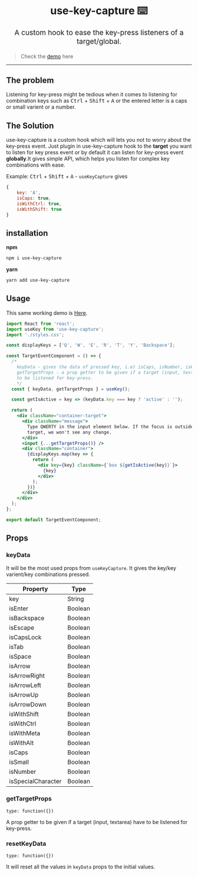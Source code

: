 <h1 align="center">
use-key-capture ⌨️
</h1>

<p align="center" style="font-size: 1.2rem;">A custom hook to ease the key-press listeners of a target/global.</p>

> Check the
> [demo](https://use-key-capture.netlify.com/demo)
> here

<hr />

## The problem

Listening for key-press might be tedious when it comes to listening for combination keys such as <kbd>Ctrl</kbd> + <kbd>Shift</kbd> + <kbd>A</kbd> or the entered letter is a caps or small varient or a number.

## The Solution

use-key-capture is a custom hook which will lets you not to worry about the key-press event. Just plugin in use-key-capture hook to the **target** you want to listen for key press event or by default it can listen for key-press event **globally**.It gives simple API, which helps you listen for complex key combinations with ease.

Example: <kbd>Ctrl</kbd> + <kbd>Shift</kbd> + <kbd>A</kbd> - `useKeyCapture` gives

```js
{
    key: 'A',
    isCaps: true,
    isWithCtrl: true,
    isWithShift: true
}
```

## installation

**npm**

```bash
npm i use-key-capture
```

**yarn**

```bash
yarn add use-key-capture
```

## Usage

This same working demo is [Here](https://use-key-capture.netlify.com/demo).

```jsx
import React from 'react';
import useKey from 'use-key-capture';
import './styles.css';

const displayKeys = ['Q', 'W', 'E', 'R', 'T', 'Y', 'Backspace'];

const TargetEventComponent = () => {
  /* 
    keyData - gives the data of pressed key, i.e) isCaps, isNumber, isWithShift. 
    getTargetProps - a prop getter to be given if a target (input, textarea) have 
    to be listened for key-press.
    */
  const { keyData, getTargetProps } = useKey();

  const getIsActive = key => (keyData.key === key ? 'active' : '');

  return (
    <div className="container-target">
      <div className="message">
        Type QWERTY in the input element below. If the focus is outside the
        target, we won't see any change.
      </div>
      <input {...getTargetProps()} />
      <div className="container">
        {displayKeys.map(key => {
          return (
            <div key={key} className={`box ${getIsActive(key)}`}>
              {key}
            </div>
          );
        })}
      </div>
    </div>
  );
};

export default TargetEventComponent;
```

## Props

### keyData

It will be the most used props from `useKeyCapture`. It gives the key/key varient/key combinations pressed.

| Property           | Type    |
| ------------------ | ------- |
| key                | String  |
| isEnter            | Boolean |
| isBackspace        | Boolean |
| isEscape           | Boolean |
| isCapsLock         | Boolean |
| isTab              | Boolean |
| isSpace            | Boolean |
| isArrow            | Boolean |
| isArrowRight       | Boolean |
| isArrowLeft        | Boolean |
| isArrowUp          | Boolean |
| isArrowDown        | Boolean |
| isWithShift        | Boolean |
| isWithCtrl         | Boolean |
| isWithMeta         | Boolean |
| isWithAlt          | Boolean |
| isCaps             | Boolean |
| isSmall            | Boolean |
| isNumber           | Boolean |
| isSpecialCharacter | Boolean |

### getTargetProps

`type: function({})`

A prop getter to be given if a target (input, textarea) have to be listened for key-press.

### resetKeyData

`type: function({})`

It will reset all the values in `keyData` props to the initial values.
